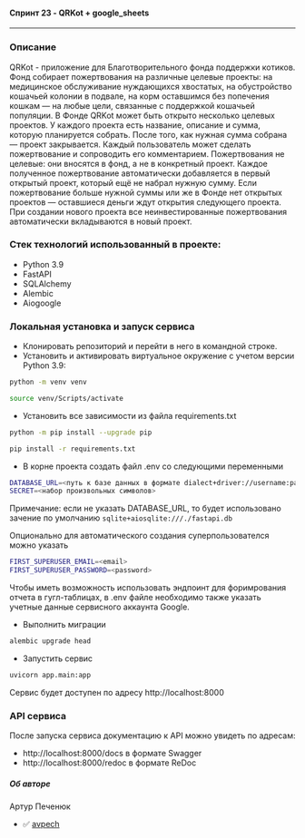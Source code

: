 ####  Спринт 23 - QRKot + google_sheets
---
### Описание
QRKot - приложение для Благотворительного фонда поддержки котиков.
Фонд собирает пожертвования на различные целевые проекты: на медицинское обслуживание нуждающихся хвостатых, на обустройство кошачьей колонии в подвале, на корм оставшимся без попечения кошкам — на любые цели, связанные с поддержкой кошачьей популяции.
В Фонде QRKot может быть открыто несколько целевых проектов. У каждого проекта есть название, описание и сумма, которую планируется собрать. После того, как нужная сумма собрана — проект закрывается.
Каждый пользователь может сделать пожертвование и сопроводить его комментарием. Пожертвования не целевые: они вносятся в фонд, а не в конкретный проект. Каждое полученное пожертвование автоматически добавляется в первый открытый проект, который ещё не набрал нужную сумму. Если пожертвование больше нужной суммы или же в Фонде нет открытых проектов — оставшиеся деньги ждут открытия следующего проекта. При создании нового проекта все неинвестированные пожертвования автоматически вкладываются в новый проект.

### Стек технологий использованный в проекте:
- Python 3.9
- FastAPI
- SQLAlchemy
- Alembic
- Aiogoogle

### Локальная установка и запуск сервиса
- Клонировать репозиторий и перейти в него в командной строке.
- Установить и активировать виртуальное окружение c учетом версии Python 3.9:

```bash
python -m venv venv
```

```bash
source venv/Scripts/activate
```
- Установить все зависимости из файла requirements.txt

```bash
python -m pip install --upgrade pip
```
```bash
pip install -r requirements.txt
```

- В корне проекта создать файл .env со следующими переменными

```bash
DATABASE_URL=<путь к базе данных в формате dialect+driver://username:password@host:port/database>
SECRET=<набор произвольных символов>
```
Примечание: если не указать DATABASE_URL, то будет использовано зачение по умолчанию `sqlite+aiosqlite:///./fastapi.db`

Опционально для автоматического создания суперпользователся можно указать
```bash
FIRST_SUPERUSER_EMAIL=<email>
FIRST_SUPERUSER_PASSWORD=<password>
```
Чтобы иметь возможность использовать эндпоинт для форимрования отчета в гугл-таблицах, в .env файле необходимо также указать учетные данные сервисного аккаунта Google.


- Выполнить миграции

```bash
alembic upgrade head
```

- Запустить сервис

```bash
uvicorn app.main:app
```
Сервис будет доступен по адресу http://localhost:8000
### API сервиса
После запуска сервиса документацию к API можно увидеть по адресам:
- http://localhost:8000/docs в формате Swagger
- http://localhost:8000/redoc в формате ReDoc


##### Об авторе
Артур Печенюк
- :white_check_mark: [avpech](https://github.com/avpech)